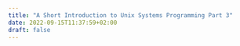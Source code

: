 ```yaml
---
title: "A Short Introduction to Unix Systems Programming Part 3"
date: 2022-09-15T11:37:59+02:00
draft: false
---
```


